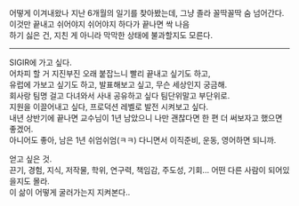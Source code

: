 어떻게 이겨내왔나 지난 6개월의 일기를 찾아봤는데, 그냥 졸라 꼴딱꼴딱 숨 넘어간다.  
이것만 끝내고 쉬어야지 쉬어야지 하다가 끝나면 싹 나음  
하기 싫은 건, 지친 게 아니라 막막한 상태에 불과할지도 모른다.  

---
SIGIR에 가고 싶다.  
어차피 할 거 지진부진 오래 붙잡느니 빨리 끝내고 싶기도 하고,  
유럽에 가보고 싶기도 하고, 발표해보고 싶고, 무슨 세상인지 궁금해.  
회사랑 팀명 걸고 다녀와서 사내 공유하고 싶다 팀단위말고 부단위로.  
지원을 이끌어내고 싶다, 프로덕션 레벨로 발전 시켜보고 싶다.  
내년 상반기에 끝나면 교수님이 1년 남았으니 나만 괜찮다면 한 편 더 써보자고 했으면 좋겠어.  
아니어도 좋아, 남은 1년 쉬엄쉬엄(ㅋㅋ) 다니면서 이직준비, 운동, 영어하면 되니까.  

얻고 싶은 것.  
끈기, 경험, 지식, 저작물, 학위, 연구력, 책임감, 주도성, 기회...
어떤 다른 사람이 되어있을지도 몰라.  
이 삶이 어떻게 굴러가는지 지켜본다..  

